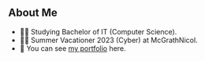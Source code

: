 ## About Me

* 👨‍🎓 Studying Bachelor of IT (Computer Science).
* 👨‍💻 Summer Vacationer 2023 (Cyber) at McGrathNicol.
* 🚀 You can see [my portfolio](http://ottohellwig.github.io) here.
